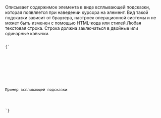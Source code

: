 <p>
	Описывает содержимое элемента в виде всплывающей подсказки, которая появляется при наведении курсора на элемент. Вид такой подсказки зависит от браузера, настроек операционной системы и не может быть изменен с помощью HTML-кода или стилей.Любая текстовая строка. Строка должна заключаться в двойные или одинарные кавычки.
</p>

<ExampleBox>

<Code>
{`
<!DOCTYPE html>
<html>
	 <head>
		<meta charset="utf-8">
		<title>Атрибут title</title>
	 </head>
	 <body>
	    <p title="А вот и я!">Пример всплывающей подсказки</p>
	 </body>
</html>
`}
</Code>

</ExampleBox>


